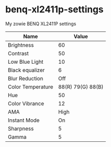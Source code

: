 # benq-xl2411p-settings

My zowie BENQ XL2411P settings

| Name				| Value				|
| ----------------- | ----------------- |
| Brightness		| 60				|
| Contrast			| 50				|
| Low Blue Light	| 10				|
| Black equalizer	| 6				    |
| Blur Reduction	| Off				|
| Color Temperature	| 88(R) 79(G) 88(B)	|
| Hue				| 50				|
| Color Vibrance	| 12				|
| AMA				| High				|
| Instant Mode		| On				|
| Sharpness			| 5					|
| Gamma				| 5					|
